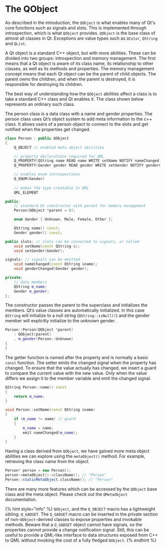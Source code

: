 # The QObject

As described in the introduction, the `QObject` is what enables many of Qt's core functions such as signals and slots. This is implemented through introspection, which is what `QObject` provides. `QObject` is the base class of almost all classes in Qt. Exceptions are value types such as `QColor`, `QString` and `QList`.

A Qt object is a standard C++ object, but with more abilities. These can be divided into two groups: introspection and memory management. The first means that a Qt object is aware of its class name, its relationship to other classes, as well as its methods and properties. The memory management concept means that each Qt object can be the parent of child objects. The parent *owns* the children, and when the parent is destroyed, it is responsible for destroying its children.

The best way of understanding how the `QObject` abilities affect a class is to take a standard C++ class and Qt enables it. The class shown below represents an ordinary such class.

The person class is a data class with a name and gender properties. The person class uses Qt’s object system to add meta information to the c++ class. It allows users of a person object to connect to the slots and get notified when the properties get changed.

```cpp
class Person : public QObject
{
    Q_OBJECT // enabled meta object abilities

    // property declarations required for QML
    Q_PROPERTY(QString name READ name WRITE setName NOTIFY nameChanged)
    Q_PROPERTY(Gender gender READ gender WRITE setGender NOTIFY genderChanged)

    // enables enum introspections
    Q_ENUM(Gender)
    
    // makes the type creatable in QML
    QML_ELEMENT

public:
    // standard Qt constructor with parent for memory management
    Person(QObject *parent = 0);

    enum Gender { Unknown, Male, Female, Other };

    QString name() const;
    Gender gender() const;

public slots: // slots can be connected to signals, or called
    void setName(const QString &);
    void setGender(Gender);

signals: // signals can be emitted
    void nameChanged(const QString &name);
    void genderChanged(Gender gender);

private:
    // data members
    QString m_name;
    Gender m_gender;
};
```

The constructor passes the parent to the superclass and initializes the members. Qt’s value classes are automatically initialized. In this case `QString` will initialize to a null string (`QString::isNull()`) and the gender member will explicitly initialize to the unknown gender.

```cpp
Person::Person(QObject *parent)
    : QObject(parent)
    , m_gender(Person::Unknown)
{
}
```

The getter function is named after the property and is normally a basic `const` function. The setter emits the changed signal when the property has changed. To ensure that the value actually has changed, we insert a guard to compare the current value with the new value. Only when the value differs we assign it to the member variable and emit the changed signal.

```cpp
QString Person::name() const
{
    return m_name;
}

void Person::setName(const QString &name)
{
    if (m_name != name) // guard
    {
        m_name = name;
        emit nameChanged(m_name);
    }
}
```

Having a class derived from `QObject`, we have gained more meta object abilities we can explore using the `metaObject()` method. For example, retrieving the class name from the object.

```cpp
Person* person = new Person();
person->metaObject()->className(); // "Person"
Person::staticMetaObject.className(); // "Person"
```

There are many more features which can be accessed by the `QObject` base class and the meta object. Please check out the `QMetaObject` documentation.

{% hint style="info" %}
`QObject`, and the `Q_OBJECT` macro has a lightweight sibling: `Q_GADGET`. The `Q_GADGET` macro can be inserted in the private section of non-`QObject`-derived classes to expose properties and invokable methods. Beware that a `Q_GADGET` object cannot have signals, so the properties cannot provide a change notification signal. Still, this can be useful to provide a QML-like interface to data structures exposed from C++ to QML without invoking the cost of a fully fledged `QObject`.
{% endhint %}

